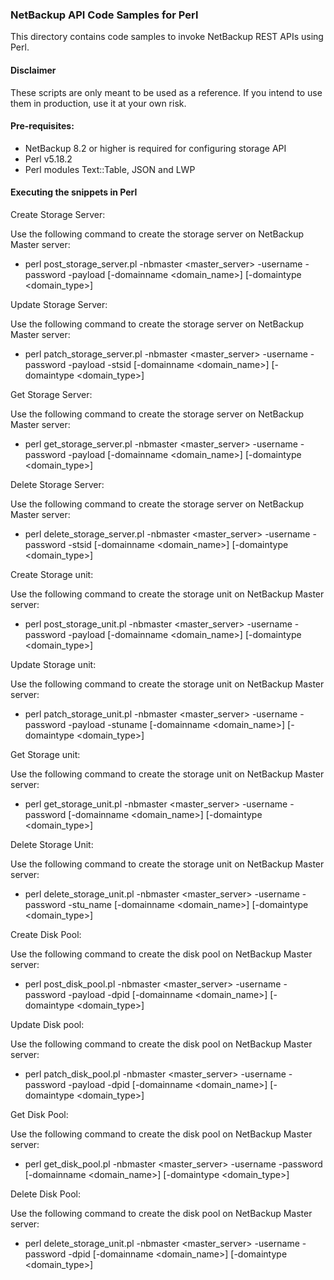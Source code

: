 ### NetBackup API Code Samples for Perl

This directory contains code samples to invoke NetBackup REST APIs using Perl.

#### Disclaimer

These scripts are only meant to be used as a reference. If you intend to use them in production, use it at your own risk.

#### Pre-requisites:

- NetBackup 8.2 or higher is required for configuring storage API
- Perl v5.18.2
- Perl modules Text::Table, JSON and LWP

#### Executing the snippets in Perl

Create Storage Server:

Use the following command to create the storage server on NetBackup Master server:
  - perl post_storage_server.pl -nbmaster <master_server> -username <username> -password <password> -payload <payload file path> [-domainname <domain_name>] [-domaintype <domain_type>]
  
Update Storage Server:

Use the following command to create the storage server on NetBackup Master server:
  - perl patch_storage_server.pl -nbmaster <master_server> -username <username> -password <password> -payload <payload file path> -stsid <Storage server id> [-domainname <domain_name>] [-domaintype <domain_type>]
  
Get Storage Server:

Use the following command to create the storage server on NetBackup Master server:
  - perl get_storage_server.pl -nbmaster <master_server> -username <username> -password <password> -payload <payload file path> [-domainname <domain_name>] [-domaintype <domain_type>]
  
Delete Storage Server:

Use the following command to create the storage server on NetBackup Master server:
  - perl delete_storage_server.pl -nbmaster <master_server> -username <username> -password <password> -stsid <Storage server id> [-domainname <domain_name>] [-domaintype <domain_type>]
  
Create Storage unit:

Use the following command to create the storage unit on NetBackup Master server:
  - perl post_storage_unit.pl -nbmaster <master_server> -username <username> -password <password> -payload <payload file path> [-domainname <domain_name>] [-domaintype <domain_type>]
  
Update Storage unit:

Use the following command to create the storage unit on NetBackup Master server:
  - perl patch_storage_unit.pl -nbmaster <master_server> -username <username> -password <password> -payload <payload file path> -stuname <stu name>[-domainname <domain_name>] [-domaintype <domain_type>]
  
Get Storage unit:

Use the following command to create the storage unit on NetBackup Master server:
  - perl get_storage_unit.pl -nbmaster <master_server> -username <username> -password <password> [-domainname <domain_name>] [-domaintype <domain_type>]
  
Delete Storage Unit:

Use the following command to create the storage unit on NetBackup Master server:
  - perl delete_storage_unit.pl -nbmaster <master_server> -username <username> -password <password> -stu_name <Storage unit name> [-domainname <domain_name>] [-domaintype <domain_type>]
  
 
Create Disk Pool:

Use the following command to create the disk pool on NetBackup Master server:
  - perl post_disk_pool.pl -nbmaster <master_server> -username <username> -password <password> -payload <payload file path> -dpid <disk pool id> [-domainname <domain_name>] [-domaintype <domain_type>]
  
Update Disk pool:

Use the following command to create the disk pool on NetBackup Master server:
  - perl patch_disk_pool.pl -nbmaster <master_server> -username <username> -password <password> -payload <payload file path> -dpid <disk pool id> [-domainname <domain_name>] [-domaintype <domain_type>]
  
Get Disk Pool:

Use the following command to create the disk pool on NetBackup Master server:
  - perl get_disk_pool.pl -nbmaster <master_server> -username <username> -password <password> [-domainname <domain_name>] [-domaintype <domain_type>]
  
Delete Disk Pool:

Use the following command to create the disk pool on NetBackup Master server:
  - perl delete_storage_unit.pl -nbmaster <master_server> -username <username> -password <password> -dpid <disk pool id> [-domainname <domain_name>] [-domaintype <domain_type>]


